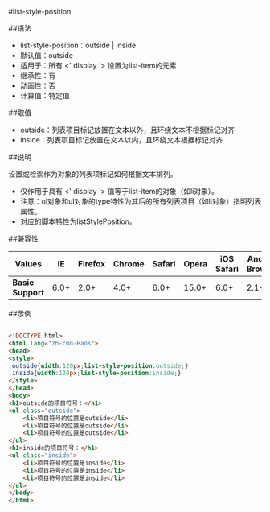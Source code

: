 #list-style-position

##语法

- list-style-position：outside | inside
- 默认值：outside
- 适用于：所有 &lt;' display '&gt; 设置为list-item的元素
- 继承性：有
- 动画性：否
- 计算值：特定值


##取值

- outside：列表项目标记放置在文本以外，且环绕文本不根据标记对齐
- inside：列表项目标记放置在文本以内，且环绕文本根据标记对齐


##说明

设置或检索作为对象的列表项标记如何根据文本排列。

- 仅作用于具有 &lt;' display '&gt; 值等于list-item的对象（如li对象）。
- 注意：ol对象和ul对象的type特性为其后的所有列表项目（如li对象）指明列表属性。
- 对应的脚本特性为listStylePosition。


##兼容性


<table class="compatible">
<thead>
	<tr>
		<th>Values</th>
		<th>IE</th>
		<th>Firefox</th>
		<th>Chrome</th>
		<th>Safari</th>
		<th>Opera</th>
		<th>iOS Safari</th>
		<th>Android Browser</th>
		<th>Android Chrome</th>
	</tr>
</thead>
<tbody>
	<tr>
		<td><strong>Basic Support</strong></td>
		<td class="support">6.0+</td>
		<td class="support">2.0+</td>
		<td class="support">4.0+</td>
		<td class="support">6.0+</td>
		<td class="support">15.0+</td>
		<td class="support">6.0+</td>
		<td class="support">2.1+</td>
		<td class="support">18.0+</td>
	</tr>
</tbody>
</table>




##示例

```html

<!DOCTYPE html>
<html lang="zh-cmn-Hans">
<head>
<style>
.outside{width:120px;list-style-position:outside;}
.inside{width:120px;list-style-position:inside;}
</style>
</head>
<body>
<h1>outside的项目符号：</h1>
<ul class="outside">
	<li>项目符号的位置是outside</li>
	<li>项目符号的位置是outside</li>
	<li>项目符号的位置是outside</li>
</ul>
<h1>inside的项目符号：</h1>
<ul class="inside">
	<li>项目符号的位置是inside</li>
	<li>项目符号的位置是inside</li>
	<li>项目符号的位置是inside</li>
</ul>
</body>
</html>

```

